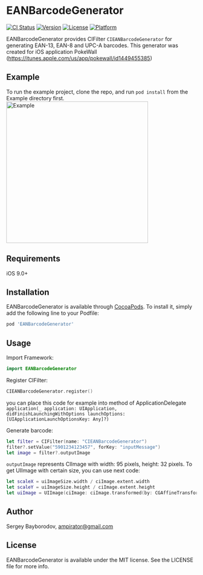 # EANBarcodeGenerator

[![CI Status](https://img.shields.io/travis/com/ampirator/EANBarcodeGenerator.svg?style=flat)](https://travis-ci.com/ampirator/EANBarcodeGenerator)
[![Version](https://img.shields.io/cocoapods/v/EANBarcodeGenerator.svg?style=flat)](https://cocoapods.org/pods/EANBarcodeGenerator)
[![License](https://img.shields.io/cocoapods/l/EANBarcodeGenerator.svg?style=flat)](https://cocoapods.org/pods/EANBarcodeGenerator)
[![Platform](https://img.shields.io/cocoapods/p/EANBarcodeGenerator.svg?style=flat)](https://cocoapods.org/pods/EANBarcodeGenerator)

EANBarcodeGenerator provides CIFilter `CIEANBarcodeGenerator` for generating EAN-13, EAN-8 and UPC-A barcodes. This generator was created for iOS application PokeWall (https://itunes.apple.com/us/app/pokewall/id1449455385)

## Example

To run the example project, clone the repo, and run `pod install` from the Example directory first.
<img src="./Images/screenshot.jpg" alt="Example" width="375"/>

## Requirements

iOS 9.0+

## Installation

EANBarcodeGenerator is available through [CocoaPods](https://cocoapods.org). To install
it, simply add the following line to your Podfile:

```ruby
pod 'EANBarcodeGenerator'
```

## Usage

Import Framework:
```swift
import EANBarcodeGenerator
```

Register CIFilter: 
```swift
CIEANBarcodeGenerator.register()
``` 
you can place this code for example into method of ApplicationDelegate  `application(_ application: UIApplication, didFinishLaunchingWithOptions launchOptions: [UIApplicationLaunchOptionsKey: Any]?)` 

Generate barcode:
```swift
let filter = CIFilter(name: "CIEANBarcodeGenerator")
filter?.setValue("5901234123457", forKey: "inputMessage")
let image = filter?.outputImage
```
`outputImage` represents CIImage with width: 95 pixels, height: 32 pixels. To get UIImage with certain size, you can use next code:
```swift
let scaleX = uiImageSize.width / ciImage.extent.width
let scaleY = uiImageSize.height / ciImage.extent.height
let uiImage = UIImage(ciImage: ciImage.transformed(by: CGAffineTransform(scaleX: scaleX, y: scaleY)))
```

## Author

Sergey Bayborodov, ampirator@gmail.com

## License

EANBarcodeGenerator is available under the MIT license. See the LICENSE file for more info.
